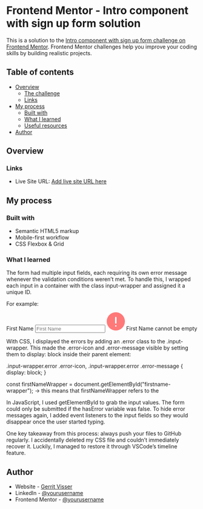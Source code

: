 # Frontend Mentor - Intro component with sign up form solution

This is a solution to the [Intro component with sign up form challenge on Frontend Mentor](https://www.frontendmentor.io/challenges/intro-component-with-signup-form-5cf91bd49edda32581d28fd1). Frontend Mentor challenges help you improve your coding skills by building realistic projects.

## Table of contents

- [Overview](#overview)
  - [The challenge](#the-challenge)
  - [Links](#links)
- [My process](#my-process)
  - [Built with](#built-with)
  - [What I learned](#what-i-learned)
  - [Useful resources](#useful-resources)
- [Author](#author)

## Overview

### Links

- Live Site URL: [Add live site URL here](https://www.gerritvisser.nl/frontendmentor/challenges/18-intro-component-with-signup-form)

## My process

### Built with

- Semantic HTML5 markup
- Mobile-first workflow
- CSS Flexbox & Grid

### What I learned

The form had multiple input fields, each requiring its own error message whenever the validation conditions weren’t met. To handle this, I wrapped each input in a container with the class input-wrapper and assigned it a unique ID.

For example:

<div class="input-wrapper" id="firstname-wrapper">
  <label for="firstname" class="sr-only">First Name</label>
  <input id="firstname" placeholder="First Name" required />
  <img
    class="error-icon"
    src="./images/icon-error.svg"
    alt="Error icon"
  />
  <span class="error-message">First Name cannot be empty</span>
</div>

With CSS, I displayed the errors by adding an .error class to the .input-wrapper. This made the .error-icon and .error-message visible by setting them to display: block inside their parent element:

.input-wrapper.error .error-icon,
.input-wrapper.error .error-message {
display: block;
}

const firstNameWrapper = document.getElementById("firstname-wrapper");
→ this means that firstNameWrapper refers to the

<div class="input-wrapper" id="firstname-wrapper">

In JavaScript, I used getElementById to grab the input values. The form could only be submitted if the hasError variable was false. To hide error messages again, I added event listeners to the input fields so they would disappear once the user started typing.

One key takeaway from this process: always push your files to GitHub regularly. I accidentally deleted my CSS file and couldn’t immediately recover it. Luckily, I managed to restore it through VSCode’s timeline feature.

## Author

- Website - [Gerrit Visser](https://www.gerritvisser.nl)
- LinkedIn - [@yourusername](https://www.linkedin.com/in/gerritvissernl/)
- Frontend Mentor - [@yourusername](https://www.frontendmentor.io/profile/gerritvisserNL)
